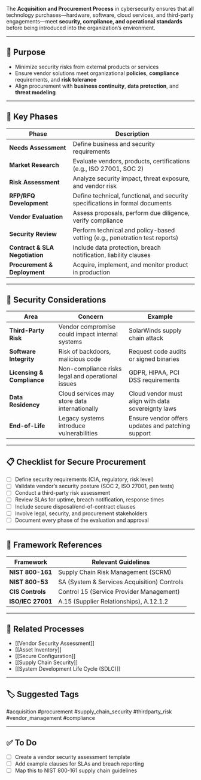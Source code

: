 The **Acquisition and Procurement Process** in cybersecurity ensures that all technology purchases—hardware, software, cloud services, and third-party engagements—meet **security, compliance, and operational standards** before being introduced into the organization’s environment.

---

## 🎯 Purpose

- Minimize security risks from external products or services
- Ensure vendor solutions meet organizational **policies**, **compliance** requirements, and **risk tolerance**
- Align procurement with **business continuity**, **data protection**, and **threat modeling**

---

## 🧱 Key Phases

| Phase                      | Description                                                                 |
|----------------------------|-----------------------------------------------------------------------------|
| **Needs Assessment**        | Define business and security requirements                                  |
| **Market Research**         | Evaluate vendors, products, certifications (e.g., ISO 27001, SOC 2)         |
| **Risk Assessment**         | Analyze security impact, threat exposure, and vendor risk                   |
| **RFP/RFQ Development**     | Define technical, functional, and security specifications in formal documents |
| **Vendor Evaluation**       | Assess proposals, perform due diligence, verify compliance                  |
| **Security Review**         | Perform technical and policy-based vetting (e.g., penetration test reports) |
| **Contract & SLA Negotiation** | Include data protection, breach notification, liability clauses        |
| **Procurement & Deployment**| Acquire, implement, and monitor product in production                      |

---

## 🔐 Security Considerations

| Area                       | Concern                                       | Example                                            |
|----------------------------|-----------------------------------------------|----------------------------------------------------|
| **Third-Party Risk**        | Vendor compromise could impact internal systems | SolarWinds supply chain attack                     |
| **Software Integrity**      | Risk of backdoors, malicious code             | Request code audits or signed binaries             |
| **Licensing & Compliance**  | Non-compliance risks legal and operational issues | GDPR, HIPAA, PCI DSS requirements                  |
| **Data Residency**          | Cloud services may store data internationally  | Cloud vendor must align with data sovereignty laws |
| **End-of-Life**             | Legacy systems introduce vulnerabilities       | Ensure vendor offers updates and patching support  |

---

## 📋 Checklist for Secure Procurement

- [ ] Define security requirements (CIA, regulatory, risk level)
- [ ] Validate vendor’s security posture (SOC 2, ISO 27001, pen tests)
- [ ] Conduct a third-party risk assessment
- [ ] Review SLAs for uptime, breach notification, response times
- [ ] Include secure disposal/end-of-contract clauses
- [ ] Involve legal, security, and procurement stakeholders
- [ ] Document every phase of the evaluation and approval

---

## 🧭 Framework References

| Framework        | Relevant Guidelines                          |
|------------------|-----------------------------------------------|
| **NIST 800-161**  | Supply Chain Risk Management (SCRM)           |
| **NIST 800-53**   | SA (System & Services Acquisition) Controls   |
| **CIS Controls**  | Control 15 (Service Provider Management)      |
| **ISO/IEC 27001** | A.15 (Supplier Relationships), A.12.1.2       |

---

## 🧰 Related Processes

- [[Vendor Security Assessment]]
- [[Asset Inventory]]
- [[Secure Configuration]]
- [[Supply Chain Security]]
- [[System Development Life Cycle (SDLC)]]

---

## 🏷 Suggested Tags

#acquisition #procurement #supply_chain_security #thirdparty_risk #vendor_management #compliance

---

## ✅ To Do

- [ ] Create a vendor security assessment template
- [ ] Add example clauses for SLAs and breach reporting
- [ ] Map this to NIST 800-161 supply chain guidelines
